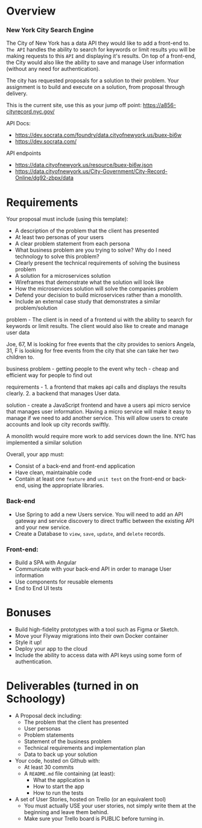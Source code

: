 # Overview

### New York City Search Engine

The City of New York has a data API they would like to add a front-end to. `The API`
handles the ability to search for keywords or limit results you will be making
requests to this `API` and displaying it's results. On top of a front-end, the City
would also like the ability to save and manage User information (without any need for authentication).

The city has requested proposals for a solution to their problem. Your assignment is to build and execute on a solution, from proposal through delivery.

This is the current site, use this as your jump off point:
https://a856-cityrecord.nyc.gov/


API Docs:

- https://dev.socrata.com/foundry/data.cityofnewyork.us/buex-bi6w
- https://dev.socrata.com/

API endpoints

- https://data.cityofnewyork.us/resource/buex-bi6w.json
- https://data.cityofnewyork.us/City-Government/City-Record-Online/dg92-zbpx/data


# Requirements

Your proposal must include (using this template):
- A description of the problem that the client has presented
- At least two personas of your users
- A clear problem statement from each persona
- What business problem are you trying to solve? Why do I need technology to solve this problem?
- Clearly present the technical requirements of solving the business problem
- A solution for a microservices solution
- Wireframes that demonstrate what the solution will look like
- How the microservices solution will solve the companies problem
- Defend your decision to build microservices rather than a monolith.
- Include an external case study that demonstrates a similar problem/solution


<!-- ****proposal***** -->
problem - The client is in need of a frontend ui with the ability to search for keywords or limit results. The client would also like to create and manage user data

Joe, 67, M is looking for free events that the city provides to seniors
Angela, 31, F is looking for free events from the city that she can take her two children to. 

business problem - getting people to the event
why tech - cheap and efficient way for people to find out 

requirements - 1. a frontend that makes api calls and displays the results clearly. 
            2. a backend that manages User data. 

solution - create a JavaScript frontend and have a users api micro service that manages user information. Having a micro service will make it easy to manage if we need to add another service. 
This will allow users to create accounts and look up city records swiftly. 

A monolith would require more work to add services down the line. 
NYC has implemented a similar solution 









Overall, your app must:
- Consist of a back-end and front-end application
- Have clean, maintainable code
- Contain at least one `feature` and `unit test` on the front-end or back-end, using the appropriate libraries.

### Back-end

- Use Spring to add a new Users service. You will need to add an API gateway and service discovery to direct traffic between the existing API and your new service.
- Create a Database to `view`, `save`, `update`, and `delete` records.

### Front-end:

- Build a SPA with Angular
- Communicate with your back-end API in order to manage User information
- Use components for reusable elements
- End to End UI tests

# Bonuses

- Build high-fidelity prototypes with a tool such as Figma or Sketch.
- Move your Flyway migrations into their own Docker container
- Style it up!
- Deploy your app to the cloud
- Include the ability to access data with API keys using some form of authentication.

# Deliverables (turned in on Schoology)
- A Proposal deck including:
    - The problem that the client has presented
    - User personas
    - Problem statements
    - Statement of the business problem
    - Technical requirements and implementation plan
    - Data to back up your solution
- Your code, hosted on Github with:
    - At least 30 commits
    - A `README.md` file containing (at least):
        - What the application is
        - How to start the app
        - How to run the tests
- A set of User Stories, hosted on Trello (or an equivalent tool)
    - You must actually USE your user stories, not simply write them at the beginning and leave them behind.
    - Make sure your Trello board is PUBLIC before turning in.